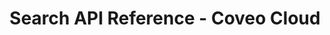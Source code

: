 ---
layout: redoc_page
title: Search API Reference - Coveo Cloud
categories: api_docs
apiId: SearchApi
swagger: ../../api_docs/SearchApi.yml
ghPagesSiteName: /cloudv2-docs-site
---